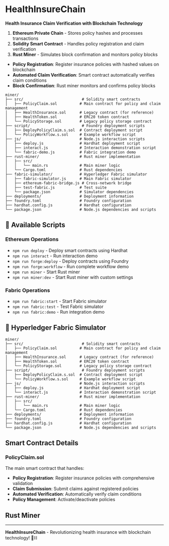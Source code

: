 # HealthInsureChain

**Health Insurance Claim Verification with Blockchain Technology**



1. **Ethereum Private Chain** - Stores policy hashes and processes transactions
2. **Solidity Smart Contract** - Handles policy registration and claim verification
3. **Rust Miner** - Simulates block confirmation and monitors policy blocks


- **Policy Registration**: Register insurance policies with hashed values on blockchain
- **Automated Claim Verification**: Smart contract automatically verifies claim conditions
- **Block Confirmation**: Rust miner monitors and confirms policy blocks

```
miner/
├── src/                          # Solidity smart contracts
│   ├── PolicyClaim.sol          # Main contract for policy and claim management
│   ├── HealthInsurance.sol      # Legacy contract (for reference)
│   ├── HealthToken.sol          # ERC20 token contract
│   └── PolicyStorage.sol        # Legacy policy storage contract
├── script/                       # Foundry deployment scripts
│   ├── DeployPolicyClaim.s.sol  # Contract deployment script
│   └── PolicyWorkflow.s.sol     # Example workflow script
├── js/                          # Node.js interaction scripts
│   ├── deploy.js                # Hardhat deployment script
│   ├── interact.js              # Interaction demonstration script
│   └── fabric-demo.js           # Fabric integration demo
├── rust-miner/                  # Rust miner implementation
│   ├── src/
│   │   └── main.rs              # Main miner logic
│   └── Cargo.toml               # Rust dependencies
├── fabric-simulator/            # Hyperledger Fabric simulator
│   ├── fabric-simulator.js      # Main Fabric simulator
│   ├── ethereum-fabric-bridge.js # Cross-network bridge
│   ├── test-fabric.js           # Test suite
│   └── package.json             # Simulator dependencies
├── deployments/                 # Deployment information
├── foundry.toml                 # Foundry configuration
├── hardhat.config.js            # Hardhat configuration
└── package.json                 # Node.js dependencies and scripts
```

## 🔧 Available Scripts

### Ethereum Operations
- `npm run deploy` - Deploy smart contracts using Hardhat
- `npm run interact` - Run interaction demo
- `npm run forge:deploy` - Deploy contracts using Foundry
- `npm run forge:workflow` - Run complete workflow demo
- `npm run miner` - Start Rust miner
- `npm run miner:dev` - Start Rust miner with custom settings

### Fabric Operations
- `npm run fabric:start` - Start Fabric simulator
- `npm run fabric:test` - Test Fabric simulator
- `npm run fabric:demo` - Run integration demo

## 🏥 Hyperledger Fabric Simulator

```
miner/
├── src/                          # Solidity smart contracts
│   ├── PolicyClaim.sol          # Main contract for policy and claim management
│   ├── HealthInsurance.sol      # Legacy contract (for reference)
│   ├── HealthToken.sol          # ERC20 token contract
│   └── PolicyStorage.sol        # Legacy policy storage contract
├── script/                       # Foundry deployment scripts
│   ├── DeployPolicyClaim.s.sol  # Contract deployment script
│   └── PolicyWorkflow.s.sol     # Example workflow script
├── js/                          # Node.js interaction scripts
│   ├── deploy.js                # Hardhat deployment script
│   └── interact.js              # Interaction demonstration script
├── rust-miner/                  # Rust miner implementation
│   ├── src/
│   │   └── main.rs              # Main miner logic
│   └── Cargo.toml               # Rust dependencies
├── deployments/                 # Deployment information
├── foundry.toml                 # Foundry configuration
├── hardhat.config.js            # Hardhat configuration
└── package.json                 # Node.js dependencies and scripts
```

##  Smart Contract Details

### PolicyClaim.sol

The main smart contract that handles:

- **Policy Registration**: Register insurance policies with comprehensive validation
- **Claim Submission**: Submit claims against registered policies
- **Automated Verification**: Automatically verify claim conditions
- **Policy Management**: Activate/deactivate policies


##  Rust Miner


---

**HealthInsureChain** - Revolutionizing health insurance with blockchain technology! 🏥⛓️